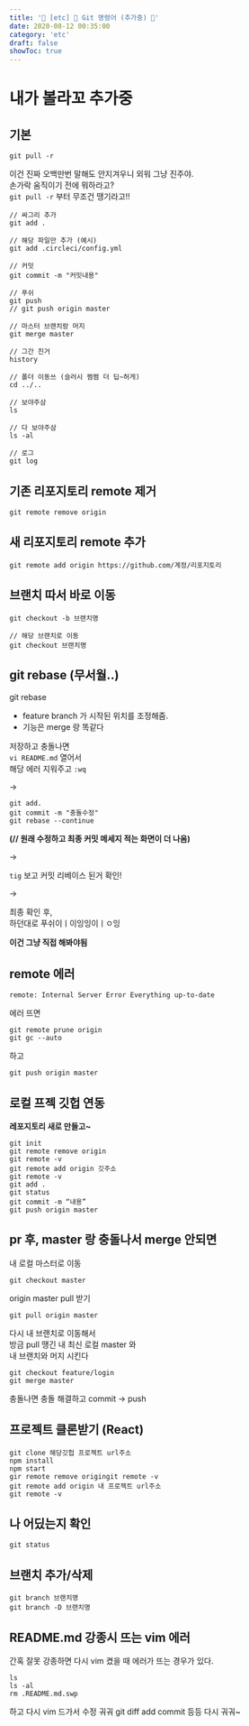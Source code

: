 ```yaml
---
title: '🚥 [etc] 🚫 Git 명령어 (추가중) 🚫'
date: 2020-08-12 00:35:00
category: 'etc'
draft: false 
showToc: true
---
```


# 내가 볼라꼬 추가중

## 기본

```
git pull -r
```

이건 진짜 오백만번 말해도 안지겨우니 외워 그냥 진주야.  
손가락 움직이기 전에 뭐하라고?  
`git pull -r` 부터 무조건 땡기라고!!

```
// 싸그리 추가
git add .

// 해당 파일만 추가 (예시)
git add .circleci/config.yml

// 커밋
git commit -m "커밋내용"

// 푸쉬
git push
// git push origin master

// 마스터 브랜치랑 머지
git merge master

// 그간 친거
history

// 폴더 이동쓰 (슬러시 쩜쩜 더 딥~허게)
cd ../..

// 보야주삼
ls

// 다 보야주삼
ls -al

// 로그
git log
```

## 기존 리포지토리 remote 제거

```
git remote remove origin
```

## 새 리포지토리 remote 추가

```
git remote add origin https://github.com/계정/리포지토리
```

## 브랜치 따서 바로 이동

```
git checkout -b 브랜치명

// 해당 브랜치로 이동
git checkout 브랜치명
```

## git rebase (무서월..)

git rebase
* feature branch 가 시작된 위치를 조정해줌.
* 기능은 merge 랑 똑같다

저장하고 충돌나면  
`vi README.md` 열어서    
해당 에러 지워주고 `:wq`   

->  

```
git add.  
git commit -m "충돌수정"  
git rebase --continue  
```
**(// 원래 수정하고 최종 커밋 메세지 적는 화면이 더 나옴)**

->  

`tig` 보고 커밋 리베이스 된거 확인!  

->  

최종 확인 후,  
하던대로 푸쉬이ㅣ이잉잉이ㅣㅇ잉

**이건 그냥 직접 해봐야됨**


## remote 에러

`remote: Internal Server Error Everything up-to-date`  

에러 뜨면
```
git remote prune origin
git gc --auto
```

하고 
```
git push origin master
```

## 로컬 프젝 깃헙 연동

**레포지토리 새로 만들고~**

```
git init
git remote remove origin
git remote -v
git remote add origin 깃주소
git remote -v
git add .
git status
git commit -m “내용”
git push origin master
```

## pr 후, master 랑 충돌나서 merge 안되면

내 로컬 마스터로 이동
```
git checkout master
```

origin master pull 받기
```
git pull origin master
```

다시 내 브랜치로 이동해서  
방금 pull 땡긴 내 최신 로컬 master 와  
내 브랜치와 머지 시킨다
```
git checkout feature/login
git merge master
```

충돌나면 충돌 해결하고 commit -> push


## 프로젝트 클론받기 (React)

```
git clone 해당깃헙 프로젝트 url주소
npm install
npm start
gir remote remove origingit remote -v
git remote add origin 내 프로젝트 url주소
git remote -v
```

## 나 어딨는지 확인

```
git status
```

## 브랜치 추가/삭제

```
git branch 브랜치명
git branch -D 브랜치명
```

## README.md 강종시 뜨는 vim 에러

간혹 잘못 강종하면 다시 vim 켰을 때 에러가 뜨는 경우가 있다.  

```
ls
ls -al
rm .README.md.swp
```

하고 다시 vim 드가서 수정 궈궈
git diff add commit 등등 다시 궈궈~